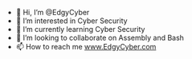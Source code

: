 - 👋 Hi, I’m @EdgyCyber
- 👀 I’m interested in Cyber Security
- 🌱 I’m currently learning Cyber Security
- 💞️ I’m looking to collaborate on Assembly and Bash
- 📫 How to reach me www.EdgyCyber.com

<!---
EdgyCyber/EdgyCyber is a ✨ special ✨ repository because its `README.md` (this file) appears on your GitHub profile.
You can click the Preview link to take a look at your changes.
--->

